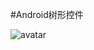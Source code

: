 #Android树形控件　　

![avatar](https://github.com/liangfeng093/MarkdownBlogs/blob/master/res/treeView.gif)